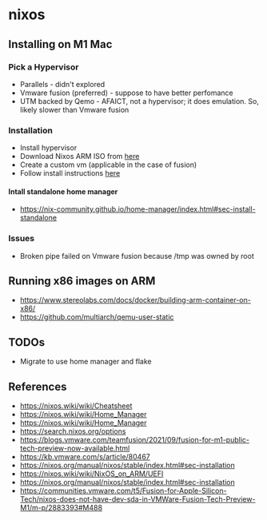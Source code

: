 # nixos 

## Installing on M1 Mac

### Pick a Hypervisor
* Parallels - didn't explored
* Vmware fusion (preferred) - suppose to have better perfomance
* UTM backed by Qemo - AFAICT, not a hypervisor; it does emulation. So, likely slower than Vmware fusion

### Installation
* Install hypervisor
* Download Nixos ARM ISO from [here](https://nixos.wiki/wiki/NixOS_on_ARM/UEFI#Getting_the_installer_image_.28ISO.29)
* Create a custom vm (applicable in the case of fusion)
* Follow install instructions [here](https://nixos.wiki/wiki/NixOS_on_ARM/UEFI#Installing)

#### Intall standalone home manager
* https://nix-community.github.io/home-manager/index.html#sec-install-standalone

### Issues
* Broken pipe failed on Vmware fusion because /tmp was owned by root

## Running x86 images on ARM
* https://www.stereolabs.com/docs/docker/building-arm-container-on-x86/
* https://github.com/multiarch/qemu-user-static


## TODOs
* Migrate to use home manager and flake

## References
* https://nixos.wiki/wiki/Cheatsheet
* https://nixos.wiki/wiki/Home_Manager
* https://nixos.wiki/wiki/Home_Manager
* https://search.nixos.org/options
* https://blogs.vmware.com/teamfusion/2021/09/fusion-for-m1-public-tech-preview-now-available.html
* https://kb.vmware.com/s/article/80467
* https://nixos.org/manual/nixos/stable/index.html#sec-installation
* https://nixos.wiki/wiki/NixOS_on_ARM/UEFI
* https://nixos.org/manual/nixos/stable/index.html#sec-installation
* https://communities.vmware.com/t5/Fusion-for-Apple-Silicon-Tech/nixos-does-not-have-dev-sda-in-VMWare-Fusion-Tech-Preview-M1/m-p/2883393#M488

